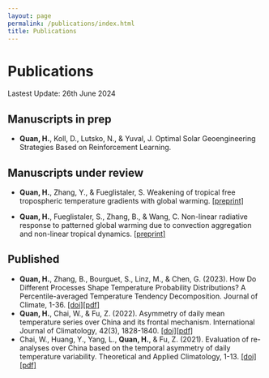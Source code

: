 ```yaml
---
layout: page
permalink: /publications/index.html
title: Publications
---
```


# Publications

Lastest Update: 26th June 2024

## Manuscripts in prep

- **Quan, H.**, Koll, D., Lutsko, N., & Yuval, J. Optimal Solar Geoengineering Strategies Based on Reinforcement Learning.

## Manuscripts under review

- **Quan, H.**, Zhang, Y., & Fueglistaler, S. Weakening of tropical free tropospheric temperature gradients with global warming. [[preprint]](https://heng-quan.github.io/mypaper/Quan_2024_JAS_preprint.pdf)

- **Quan, H.**, Fueglistaler, S., Zhang, B., & Wang, C. Non-linear radiative response to patterned global warming due to convection aggregation and non-linear tropical dynamics. [[preprint]](https://heng-quan.github.io/mypaper/Quan_2023_JCLI_preprint.pdf)

## Published

- **Quan, H.**, Zhang, B., Bourguet, S., Linz, M., & Chen, G. (2023). How Do Different Processes Shape Temperature Probability Distributions? A Percentile-averaged Temperature Tendency Decomposition. Journal of Climate, 1-36. [[doi]](https://journals.ametsoc.org/view/journals/clim/aop/JCLI-D-22-0556.1/JCLI-D-22-0556.1.xml)[[pdf]](https://heng-quan.github.io/mypaper/Quan_2023_JCLI.pdf)
- **Quan, H.**, Chai, W., & Fu, Z. (2022). Asymmetry of daily mean temperature series over China and its frontal mechanism. International Journal of Climatology, 42(3), 1828-1840. [[doi]](https://rmets.onlinelibrary.wiley.com/doi/full/10.1002/joc.7338)[[pdf]](https://heng-quan.github.io/mypaper/Quan_2022_IJOC.pdf)
- Chai, W., Huang, Y., Yang, L., **Quan, H.**, & Fu, Z. (2021). Evaluation of re-analyses over China based on the temporal asymmetry of daily temperature variability. Theoretical and Applied Climatology, 1-13. [[doi]](https://link.springer.com/article/10.1007/s00704-021-03839-y)[[pdf]](https://heng-quan.github.io/mypaper/Chai_2021_TAC.pdf)
